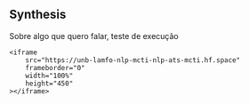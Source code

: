 ## Synthesis

Sobre algo que quero falar, teste de execução



```{=html}
<iframe
	src="https://unb-lamfo-nlp-mcti-nlp-ats-mcti.hf.space"
	frameborder="0"
	width="100%"
	height="450"
></iframe>
```
